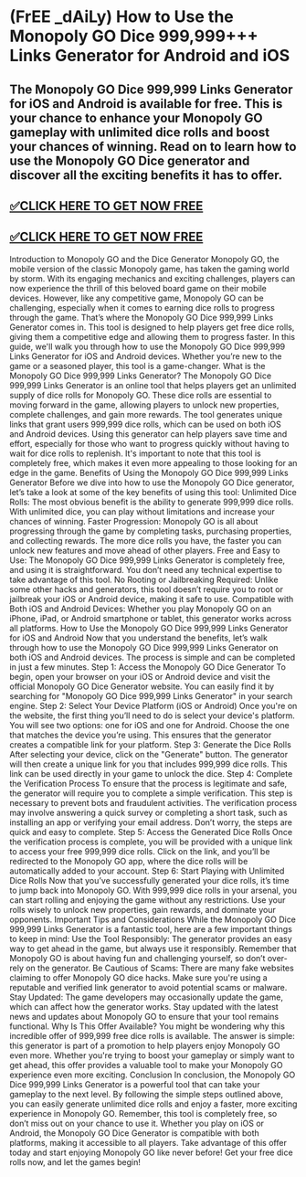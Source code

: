 # (FrEE _dAiLy) How to Use the Monopoly GO Dice 999,999+++ Links Generator for Android and iOS

The Monopoly GO Dice 999,999 Links Generator for iOS and Android is available for free. This is your chance to enhance your Monopoly GO gameplay with unlimited dice rolls and boost your chances of winning. Read on to learn how to use the Monopoly GO Dice generator and discover all the exciting benefits it has to offer.
-------
[✅CLICK HERE TO GET NOW FREE](https://shorturl.at/A7mJC)
-------

[✅CLICK HERE TO GET NOW FREE](https://shorturl.at/A7mJC)
-------
Introduction to Monopoly GO and the Dice Generator
Monopoly GO, the mobile version of the classic Monopoly game, has taken the gaming world by storm. With its engaging mechanics and exciting challenges, players can now experience the thrill of this beloved board game on their mobile devices. However, like any competitive game, Monopoly GO can be challenging, especially when it comes to earning dice rolls to progress through the game.
That’s where the Monopoly GO Dice 999,999 Links Generator comes in. This tool is designed to help players get free dice rolls, giving them a competitive edge and allowing them to progress faster. In this guide, we'll walk you through how to use the Monopoly GO Dice 999,999 Links Generator for iOS and Android devices. Whether you’re new to the game or a seasoned player, this tool is a game-changer.
What is the Monopoly GO Dice 999,999 Links Generator?
The Monopoly GO Dice 999,999 Links Generator is an online tool that helps players get an unlimited supply of dice rolls for Monopoly GO. These dice rolls are essential to moving forward in the game, allowing players to unlock new properties, complete challenges, and gain more rewards. The tool generates unique links that grant users 999,999 dice rolls, which can be used on both iOS and Android devices.
Using this generator can help players save time and effort, especially for those who want to progress quickly without having to wait for dice rolls to replenish. It's important to note that this tool is completely free, which makes it even more appealing to those looking for an edge in the game.
Benefits of Using the Monopoly GO Dice 999,999 Links Generator
Before we dive into how to use the Monopoly GO Dice generator, let’s take a look at some of the key benefits of using this tool:
Unlimited Dice Rolls: The most obvious benefit is the ability to generate 999,999 dice rolls. With unlimited dice, you can play without limitations and increase your chances of winning.
Faster Progression: Monopoly GO is all about progressing through the game by completing tasks, purchasing properties, and collecting rewards. The more dice rolls you have, the faster you can unlock new features and move ahead of other players.
Free and Easy to Use: The Monopoly GO Dice 999,999 Links Generator is completely free, and using it is straightforward. You don’t need any technical expertise to take advantage of this tool.
No Rooting or Jailbreaking Required: Unlike some other hacks and generators, this tool doesn’t require you to root or jailbreak your iOS or Android device, making it safe to use.
Compatible with Both iOS and Android Devices: Whether you play Monopoly GO on an iPhone, iPad, or Android smartphone or tablet, this generator works across all platforms.
How to Use the Monopoly GO Dice 999,999 Links Generator for iOS and Android
Now that you understand the benefits, let’s walk through how to use the Monopoly GO Dice 999,999 Links Generator on both iOS and Android devices. The process is simple and can be completed in just a few minutes.
Step 1: Access the Monopoly GO Dice Generator
To begin, open your browser on your iOS or Android device and visit the official Monopoly GO Dice Generator website. You can easily find it by searching for "Monopoly GO Dice 999,999 Links Generator" in your search engine.
Step 2: Select Your Device Platform (iOS or Android)
Once you're on the website, the first thing you’ll need to do is select your device's platform. You will see two options: one for iOS and one for Android. Choose the one that matches the device you’re using. This ensures that the generator creates a compatible link for your platform.
Step 3: Generate the Dice Rolls
After selecting your device, click on the "Generate" button. The generator will then create a unique link for you that includes 999,999 dice rolls. This link can be used directly in your game to unlock the dice.
Step 4: Complete the Verification Process
To ensure that the process is legitimate and safe, the generator will require you to complete a simple verification. This step is necessary to prevent bots and fraudulent activities. The verification process may involve answering a quick survey or completing a short task, such as installing an app or verifying your email address. Don’t worry, the steps are quick and easy to complete.
Step 5: Access the Generated Dice Rolls
Once the verification process is complete, you will be provided with a unique link to access your free 999,999 dice rolls. Click on the link, and you’ll be redirected to the Monopoly GO app, where the dice rolls will be automatically added to your account.
Step 6: Start Playing with Unlimited Dice Rolls
Now that you’ve successfully generated your dice rolls, it’s time to jump back into Monopoly GO. With 999,999 dice rolls in your arsenal, you can start rolling and enjoying the game without any restrictions. Use your rolls wisely to unlock new properties, gain rewards, and dominate your opponents.
Important Tips and Considerations
While the Monopoly GO Dice 999,999 Links Generator is a fantastic tool, here are a few important things to keep in mind:
Use the Tool Responsibly: The generator provides an easy way to get ahead in the game, but always use it responsibly. Remember that Monopoly GO is about having fun and challenging yourself, so don’t over-rely on the generator.
Be Cautious of Scams: There are many fake websites claiming to offer Monopoly GO dice hacks. Make sure you're using a reputable and verified link generator to avoid potential scams or malware.
Stay Updated: The game developers may occasionally update the game, which can affect how the generator works. Stay updated with the latest news and updates about Monopoly GO to ensure that your tool remains functional.
Why Is This Offer Available?
You might be wondering why this incredible offer of 999,999 free dice rolls is available. The answer is simple: this generator is part of a promotion to help players enjoy Monopoly GO even more. Whether you're trying to boost your gameplay or simply want to get ahead, this offer provides a valuable tool to make your Monopoly GO experience even more exciting.
Conclusion
In conclusion, the Monopoly GO Dice 999,999 Links Generator is a powerful tool that can take your gameplay to the next level. By following the simple steps outlined above, you can easily generate unlimited dice rolls and enjoy a faster, more exciting experience in Monopoly GO.
Remember, this tool is completely free, so don’t miss out on your chance to use it. Whether you play on iOS or Android, the Monopoly GO Dice Generator is compatible with both platforms, making it accessible to all players.
Take advantage of this offer today and start enjoying Monopoly GO like never before!
Get your free dice rolls now, and let the games begin!
